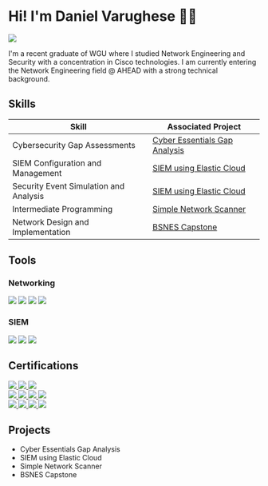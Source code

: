 # Hi! I'm Daniel Varughese 👋🏽
<a href="https://www.linkedin.com/in/danvarughese"><img src="https://img.shields.io/badge/-LinkedIn-0072b1?&style=for-the-badge&logo=linkedin&logoColor=white" /></a>

              

I'm a recent graduate of WGU where I studied Network Engineering and Security with a concentration in Cisco technologies. I am currently entering the Network Engineering field @ AHEAD with a strong technical background.

## Skills

| Skill                                         | Associated Project         |
|-----------------------------------------------|----------------------------|
| Cybersecurity Gap Assessments                   | <a href="https://github.com/dan-varughese/cyberessentials">Cyber Essentials Gap Analysis|</a>|
| SIEM Configuration and Management              | <a href="https://github.com/dan-varughese/elasticSIEM">SIEM using Elastic Cloud|</a>|
| Security Event Simulation and Analysis         | <a href="https://github.com/dan-varughese/elasticSIEM">SIEM using Elastic Cloud|</a>|
| Intermediate Programming                       | <a href="https://github.com/dan-varughese/simpleNetworkScanner">Simple Network Scanner|</a>|
| Network Design and Implementation              | <a href="https://github.com/dan-varughese/capstone">BSNES Capstone|</a>|

## Tools

### Networking
<div>
    <img src="https://img.shields.io/badge/nmap-Latest-blue?style=for-the-badge&logo=nmap&logoColor=white"/>
    <img src="https://img.shields.io/badge/python-v3.12-yellow?style=for-the-badge&logo=python&logoColor=white"/>
    <img src="https://img.shields.io/badge/-Wireshark-1679A7?&style=for-the-badge&logo=Wireshark&logoColor=white" />
    <img src="https://img.shields.io/badge/-tcpdump-4A4A4A?&style=for-the-badge&logo=terminal&logoColor=white"/>
   <!--
    <img src="https://img.shields.io/badge/-Suricata-EF3B2D?&style=for-the-badge&logo=Suricata&logoColor=white" />
    <img src="https://img.shields.io/badge/-Zeek-777BB4?&style=for-the-badge&logo=Zeek&logoColor=white" />
    !-->
</div>

<!--
### Endpoint
<div>
    <img src="https://img.shields.io/badge/-Microsoft_Defender_for_Endpoint-00A4EF?&style=for-the-badge&logo=Microsoft&logoColor=white" />
    <img src="https://img.shields.io/badge/-Velociraptor-4B275F?&style=for-the-badge&logo=Velociraptor&logoColor=white" />
</div> !-->

### SIEM
<div>
    <img src="https://img.shields.io/badge/OS-Kali%20Linux-black?style=for-the-badge&logo=kalilinux" />
    <img src="https://img.shields.io/badge/-Elastic-005571?&style=for-the-badge&logo=Elastic&logoColor=white" />
    <img src="https://img.shields.io/badge/-Splunk-00C087?&style=for-the-badge&logo=splunk&logoColor=white" />
    
  
</div>



## Certifications
<div>
  <a href="https://www.credly.com/badges/dff14f17-244b-409a-9072-45612d73cbdd/public_url"> <img src="https://img.shields.io/badge/-CCNA-005FCC?style=for-the-badge&logo=Cisco&logoColor=white"/> </a>  
  <a href="https://www.credly.com/badges/6a2f4cf3-c8c7-4a01-aa1f-32916d994150/public_url"> <img src="https://img.shields.io/badge/-DevNet_Associate-005FCC?style=for-the-badge&logo=Cisco&logoColor=white"/> </a>  
  <a href="https://www.credly.com/badges/17bee68d-0c7a-4a1e-8dc6-68579b4ed8b8/public_url"> <img src="https://img.shields.io/badge/-Cybersecurity_Associate-005FCC?style=for-the-badge&logo=Cisco&logoColor=white"/> </a>  
</div>
<div>
  <a href="https://www.credly.com/badges/7c8e4b64-21cb-4cf3-81eb-88c6121a4cc7/public_url"> <img src="https://img.shields.io/badge/-CompTIA%20Security%2B-D22630?style=for-the-badge&logo=CompTIA&logoColor=white" /> </a>
    <a href="https://www.credly.com/badges/b34f83a9-25f6-4f24-9caf-5e953326416c/public_url"> <img src="https://img.shields.io/badge/-CompTIA%20A%2B-D22630?style=for-the-badge&logo=CompTIA&logoColor=white" /> </a>
    <a href="https://www.credly.com/badges/99b3cecc-084c-403a-a3be-7d1f42dc265f/public_url"> <img src="https://img.shields.io/badge/-CompTIA%20Cloud%2B-D22630?style=for-the-badge&logo=CompTIA&logoColor=white"/> </a>
    <a href="https://www.credly.com/badges/d2f78d4a-b38c-4630-9e01-775d26674e01/public_url"> <img src="https://img.shields.io/badge/-CompTIA%20Project%2B-D22630?style=for-the-badge&logo=CompTIA&logoColor=white"/> </a>
</div>
<div>
    <a href="https://www.credly.com/badges/1056aaf3-9465-4ec1-b4fe-74a4c460e9e5/public_url"> <img src="https://img.shields.io/badge/-NIST--Cybersecurity%20Professional%20Foundation-003B64?style=for-the-badge"/> </a>
    <a href="https://1drv.ms/b/s!Ai0a7l_LbSj8qr5wQEcC0E9L2EqSkw?e=h7ItiE"> <img src="https://img.shields.io/badge/-ITIL%204%20Foundation-6C2383?style=for-the-badge" /> </a>
  <a href="https://cs.lpi.org/caf/Xamman/certification/verify/LPI000617634/eq859gjudk"> <img src="https://img.shields.io/badge/-LPI%20Linux%20Essentials-FFA500?style=for-the-badge&logo=linux&logoColor=black" /> 
    <a href="https://www.credly.com/badges/85f27c12-02fe-4905-916b-dd31da9bc26a/public_url"> <img src="https://img.shields.io/badge/-ISC2%20Certified%20in%20Cybersecurity-00552E?style=for-the-badge"/> </a>
    </div>



</a>

</div>

## Projects
- Cyber Essentials Gap Analysis
- SIEM using Elastic Cloud
- Simple Network Scanner
- BSNES Capstone
